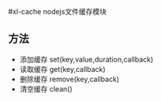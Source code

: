 #xl-cache
nodejs文件缓存模块
## 方法
+ 添加缓存 set(key,value,duration,callback)
+ 读取缓存 get(key,callback)
+ 删除缓存 remove(key,callback)
+ 清空缓存 clean()